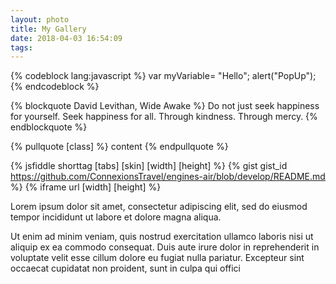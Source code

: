 ```yaml
---
layout: photo
title: My Gallery
date: 2018-04-03 16:54:09
tags:
---
```


{% codeblock lang:javascript %}
    var myVariable= "Hello";
    alert("PopUp");
{% endcodeblock %}

{% blockquote David Levithan, Wide Awake %}
Do not just seek happiness for yourself. Seek happiness for all. Through kindness. Through mercy.
{% endblockquote %}

{% pullquote [class] %}
content
{% endpullquote %}

{% jsfiddle shorttag [tabs] [skin] [width] [height] %}
{% gist gist_id https://github.com/ConnexionsTravel/engines-air/blob/develop/README.md %}
{% iframe url [width] [height] %}

Lorem ipsum dolor sit amet, consectetur adipiscing elit, sed do eiusmod tempor incididunt ut labore et dolore magna aliqua.
<!-- more -->
Ut enim ad minim veniam, quis nostrud exercitation ullamco laboris nisi ut aliquip ex ea commodo consequat. Duis aute irure dolor in reprehenderit in voluptate velit esse cillum dolore eu fugiat nulla pariatur. Excepteur sint occaecat cupidatat non proident, sunt in culpa qui offici

